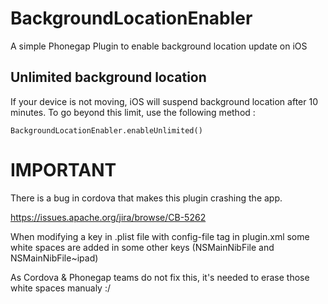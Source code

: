 BackgroundLocationEnabler
=========================

A simple Phonegap Plugin to enable background location update on iOS

Unlimited background location
-------------------------
If your device is not moving, iOS will suspend background location after 10 minutes.
To go beyond this limit, use the following method :

    BackgroundLocationEnabler.enableUnlimited()
    


IMPORTANT
=========================

There is a bug in cordova that makes this plugin crashing the app.

https://issues.apache.org/jira/browse/CB-5262

When modifying a key in .plist file with config-file tag in plugin.xml some white spaces are added in some other keys (NSMainNibFile and NSMainNibFile~ipad)

As Cordova & Phonegap teams do not fix this, it's needed to erase those white spaces manualy :/


